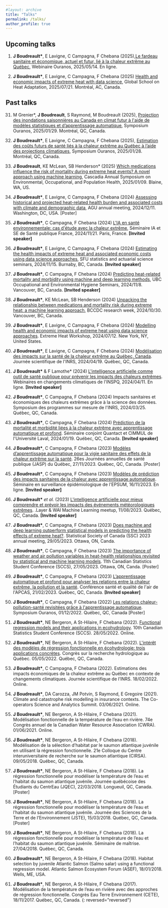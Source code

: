```yaml
---
#layout: archive
title: "Talks"
permalink: /talks/
author_profile: true
---
```


Upcoming talks
-------------------

1. **J Boudreault\***, E Lavigne, C Campagna, F Chebana (2025),[Le fardeau sanitaire et économique, actuel et futur, lié à la chaleur extrême au Québec](https://www.ouranos.ca/fr/webinaires), Webinaire Ouranos, 2025/05/14. En ligne.

2. **J Boudreault\***, E Lavigne, C Campagna, F Chebana (2025) [Health and economic impacts of extreme heat with data science](https://icm-mhi.org/centre-de-recherche/global-school-on-heat-adaptation/), Global School on Heat Adaptation, 2025/07/21. Montréal, AC, Canada.


Past talks
-------------------

31. M Grenier\*, **J Boudreault**, S Raymond, M Boudreault (2025), [Projection des inondations saisonnières au Canada en climat futur à l'aide de modèles statistiques et d’apprentissage automatique](https://www.ouranos.ca/fr/symposium/programmation-jour2/session19-intelligence-artificielle-changements-climatiques), Symposium Ouranos, 2025/01/29.  Montréal, QC, Canada. 

30. **J Boudreault\***, E Lavigne, C Campagna, F Chebana (2025), [Estimation des coûts futurs de santé liés à la chaleur extrême au Québec à l’aide des projections climatiques](https://www.ouranos.ca/fr/symposium/programmation-jour1/session4-couts-climat-changeant), Symposium Ouranos, 2025/01/28.  Montréal, QC, Canada. 

29. **J Boudreault**, KE McLean, SB Henderson\* (2025) [Which medications influence the risk of mortality during extreme heat events? A novel approach using machine learning](https://oshce.uw.edu/pages/cascadia-2025-annual-symposium-environmental-occupational-and-population-health), Cascadia Annual Symposium on Environmental, Occupational, and Population Health, 2025/01/09. Blaine, WA, US. 


28. **J Boudreault\***, E Lavigne, C Campagna, F Chebana (2024) [Assessing historical and projected heat-related health burden and associated costs with climate and demographic data](https://www.agu.org/annual-meeting), AGU annual meeting, 2024/12/11. Washington, DC, USA. [Poster]

27. **J Boudreault\***, C Campagna, F Chebana (2024) [L'IA en santé environnementale: cas d'étude avec la chaleur extrême](https://www.santepubliquefrance.fr/a-propos/evenements/l-intelligence-artificielle-en-sante-environnement-au-dela-de-la-boite-noire-applications-perspectives-et-enjeux), Séminaire IA et SE de Santé publique France, 2024/11/21. Paris, France. **[Invited speaker]**

26. **J Boudreault\***, E Lavigne, C Campagna, F Chebana (2024) [Estimating the health impacts of extreme heat and associated economic costs using data science approaches](https://www.sfu.ca/stat-actsci/research/seminars/24-25Seminars/jeremie-boudreault.html), SFU statistics and actuarial science seminars, 2024/11/15. Burnaby, BC, Canada. **[Invited speaker]**

25. **J Boudreault\***, C Campagna, F Chebana (2024) [Predicting heat-related mortality and morbidity using machine and deep learning methods](https://spph.ubc.ca/programs/msc-oeh/oeh-seminars/), UBC Occupational and Environmental Hygiene Seminars, 2024/11/8. Vancouver, BC, Canada. **[Invited speaker]**

24. **J Boudreault\***, KE McLean, SB Henderson (2024) [Unpacking the relationship between medications and mortality risk during extreme heat: a machine learning approach](http://www.bccdc.ca/our-research), BCCDC research week, 2024/10/30. Vancouver, BC, Canada. 

23. **J Boudreault\***, E Lavigne, C Campagna, F Chebana (2024) [Modelling health and economic impacts of extreme heat using data science approaches](https://www.climate.columbia.edu/extreme-heat-workshop). Extreme Heat Workshop, 2024/07/12. New York, NY, United States.

22. **J Boudreault\***, E Lavigne, C Campagna, F Chebana (2024) [Modélisation des impacts sur la santé de la chaleur extrême au Québec, Canada](https://inrs.ca/linrs/salle-de-nouvelles/evenements/journees-scientifiques-de-linrs-2024/#:~:text=La%204e%20%C3%A9dition%20de%20la,au%20Centre%20Eau%20Terre%20Environnement.). Journée scientifique de l'INRS, 2024/04/19. Québec, QC, Canada.

21. **J Boudreault\*** & F Lamothe\* (2024) [L'intelligence artificielle comme outil de santé publique pour prévenir les impacts des chaleurs extrêmes](https://campusvirtuel.inspq.qc.ca/course/view.php?id=175). Webinaires en changements climatiques de l'INSPQ, 2024/04/11. En ligne. **[Invited speaker]**

20. **J Boudreault\***, C Campagna, F Chebana (2024) Impacts sanitaires et économiques des chaleurs extrêmes grâce à la science des données. Symposium des programmes sur mesure de l'INRS, 2024/03/25. Québec, QC, Canada.

19. **J Boudreault\***, C Campagna, F Chebana (2024) [Prédiction de la mortalité et morbidité liées à la chaleur extrême avec apprentissage automatique et profond](https://cimmul.fsg.ulaval.ca/event/seminaire-du-cimmul-quantact-jeremie-boudreault/). Séminaire conjoint Quantact et CIMMUL de l'Université Laval, 2024/01/19. Québec, QC, Canada. **[Invited speaker]**

18. **J Boudreault\***, C Campagna, F Chebana (2023) [Modèles d’apprentissage automatique pour la vigie sanitaire des effets de la chaleur extrême sur la santé](https://www.inspq.qc.ca/jasp/communications-affichees). 26es Journées annuelles de santé publique (JASP) du Québec, 27/11/2023. Québec, QC, Canada. [Poster]

17. **J Boudreault\***, C Campagna, F Chebana (2023) [Modèles de prédiction des impacts sanitaires de la chaleur avec apprentissage automatique](https://espum.umontreal.ca/lespum/evenements/evenement/news/eventDetail/Event/modeles-de-prediction-des-impacts-sanitaires-de-la-chaleur-avec-apprentissage-automatique-1/). Séminaire en surveillance épidémiologique de l'EPSUM, 16/11/2023. En ligne. **[Invited speaker]**

16.  **J Boudreault\*** *et al.* (2023) [L'intelligence artificielle pour mieux comprendre et prévoir les impacts des événements météorologiques extrêmes](https://iid.ulaval.ca/evenements/reseautage-wai-layer-meetup-quebec/). .Layer & WAI Machine Learning meetup, 11/08/2023. Québec, QC, Canada. **[Invited speaker]**

15. **J Boudreault\***, C Campagna, F Chebana (2023) [Does machine and deep learning outperform statistical models in predicting the health effects of extreme heat?](https://ssc.ca/en/meetings/annual/2023-ssc-annual-meeting-ottawa). Statistical Society of Canada (SSC) 2023 annual meeting, 29/05/2023. Ottawa, ON, Canda.

14. **J Boudreault\***, C Campagna, F Chebana (2023) [The importance of weather and air pollution variables in heat-health relationships revisited by statistical and machine learning models](https://ssc.ca/en/meetings/annual/2023-ssc-annual-meeting-ottawa/eleventh-annual-canadian-statistics-student-0). 11th Canadian Statistics Student Conference (SCCS), 27/05/2023. Ottawa, ON, Canda. [Poster]

13. **J Boudreault\***, C Campagna, F Chebana (2023) [L’apprentissage automatique et profond pour analyser les relations entre la chaleur extrême, la pollution et la santé](https://www.apcas.qc.ca/conference/sante-et-qualite-de-lair-enjeu-de-societe-majeur-21-fevrier-2023/). Conférence santé et qualité de l'air de l'APCAS, 21/02/2023. Québec, QC, Canada. **[Invited speaker]**

12. **J Boudreault\***, C Campagna, F Chebana (2022) [Les relations chaleur-pollution-santé revisitées grâce à l'apprentissage automatique](https://www.ouranos.ca/sites/default/files/2022-11/cc-symposium-2022-resumes-affiches_2.pdf). Symposium Ouranos, 01/12/2022. Québec, QC, Canada [Poster]


11. **J Boudreault\***, NE Bergeron, A St-Hilaire, F Chebana (2022). [Functional regression models and their applications in ecohydrology](https://ssc.ca/en/meetings/annual/2022-annual-meeting/student-conference). 10th Canadian Statistics Student Conference (SCCS). 28/05/2022. Online.

10. **J Boudreault\***, NE Bergeron, A St-Hilaire, F Chebana (2022). [L'intérêt des modèles de régression fonctionnelle en écohydrologie: trois applications concrètes](https://event.fourwaves.com/fr/rhq22/horaire?date=2022-05-05). Congrès sur la recherche hydrologique au Québec. 05/05/2022. Québec, QC, Canada.

9. **J Boudreault\***, C Campagna, F Chebana (2022). Estimations des impacts économiques de la chaleur extrême au Québec en contexte de changements climatiques. Journée scientifique de l’INRS. 18/02/2022. Online.

8. **J Boudreault\***, DA Carozza, JM Potvin, S Raymond, E Gregoire (2021). Climate and catastrophe risk modelling in insurance contexts. The Co-operators Science and Analytics Summit. 03/06/2021. Online.

7. **J Boudreault\***, NE Bergeron, A St-Hilaire, F Chebana (2021). Modélisation fonctionnelle de la température de l’eau en rivière. 74e Congrès annuel de la Canadian Water Resource Association (CWRA). 01/06/2021. Online.

6. **J Boudreault\***, NE Bergeron, A St-Hilaire, F Chebana (2018). Modélisation de la sélection d’habitat par le saumon atlantique juvénile en utilisant la régression fonctionnelle. 21e Colloque du Centre interuniversitaire de recherche sur le saumon atlantique (CIRSA). 09/05/2018. Québec, QC, Canada.

5. **J Boudreault\***, NE Bergeron, A St-Hilaire, F Chebana (2018). La régression fonctionnelle pour modéliser la température de l’eau et l’habitat du saumon atlantique juvénile. Journée québécoise des Étudiants du CentrEau (JQEC), 22/03/2018. Longueuil, QC, Canada. [Poster]

4. **J Boudreault\***, NE Bergeron, A St-Hilaire, F Chebana (2018). La régression fonctionnelle pour modéliser la température de l’eau et l’habitat du saumon atlantique juvénile. Journée des Sciences de la Terre et de l’Environnement (JSTE), 15/03/2018. Québec, QC, Canada. [Poster]

3. **J Boudreault\***, NE Bergeron, A St-Hilaire, F Chebana (2018). La régression fonctionnelle pour modéliser la température de l’eau et l’habitat du saumon atlantique juvénile. Séminaire de maîtrise. 27/04/2018. Québec, QC, Canada.

2. **J Boudreault\***, NE Bergeron, A St-Hilaire, F Chebana (2018). Habitat selection by juvenile Atlantic Salmon (Salmo salar) using a functional regression model. Atlantic Salmon Ecosystem Forum (ASEF), 18/01/2018. Wells, ME, USA.

1. **J Boudreault\***, NE Bergeron, A St-Hilaire, F Chebana (2017). Modélisation de la température de l’eau en rivière avec des approches de régression fonctionnelle. Congrès Eau Terre Environnement (CETE), 18/11/2017. Québec, QC, Canada.
{: reversed="reversed"}